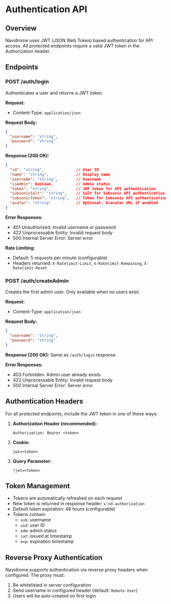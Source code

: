 # Authentication API

## Overview
Navidrome uses JWT (JSON Web Token) based authentication for API access. All protected endpoints require a valid JWT token in the Authorization header.

## Endpoints

### POST /auth/login
Authenticates a user and returns a JWT token.

**Request:**
- Content-Type: `application/json`

**Request Body:**
```json
{
  "username": "string",
  "password": "string"
}
```

**Response (200 OK):**
```json
{
  "id": "string",              // User ID
  "name": "string",            // Display name
  "username": "string",        // Username
  "isAdmin": boolean,          // Admin status
  "token": "string",           // JWT token for API authentication
  "subsonicSalt": "string",    // Salt for Subsonic API authentication
  "subsonicToken": "string",   // Token for Subsonic API authentication
  "avatar": "string"           // Optional: Gravatar URL if enabled
}
```

**Error Responses:**
- 401 Unauthorized: Invalid username or password
- 422 Unprocessable Entity: Invalid request body
- 500 Internal Server Error: Server error

**Rate Limiting:**
- Default: 5 requests per minute (configurable)
- Headers returned: `X-Ratelimit-Limit`, `X-Ratelimit-Remaining`, `X-Ratelimit-Reset`

### POST /auth/createAdmin
Creates the first admin user. Only available when no users exist.

**Request:**
- Content-Type: `application/json`

**Request Body:**
```json
{
  "username": "string",
  "password": "string"
}
```

**Response (200 OK):**
Same as `/auth/login` response

**Error Responses:**
- 403 Forbidden: Admin user already exists
- 422 Unprocessable Entity: Invalid request body
- 500 Internal Server Error: Server error

## Authentication Headers

For all protected endpoints, include the JWT token in one of these ways:

1. **Authorization Header (recommended):**
   ```
   Authorization: Bearer <token>
   ```

2. **Cookie:**
   ```
   jwt=<token>
   ```

3. **Query Parameter:**
   ```
   ?jwt=<token>
   ```

## Token Management

- Tokens are automatically refreshed on each request
- New token is returned in response header: `x-nd-authorization`
- Default token expiration: 48 hours (configurable)
- Tokens contain:
  - `sub`: username
  - `uid`: user ID
  - `adm`: admin status
  - `iat`: issued at timestamp
  - `exp`: expiration timestamp

## Reverse Proxy Authentication

Navidrome supports authentication via reverse proxy headers when configured. The proxy must:
1. Be whitelisted in server configuration
2. Send username in configured header (default: `Remote-User`)
3. Users will be auto-created on first login